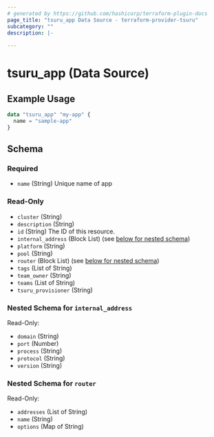 ```yaml
---
# generated by https://github.com/hashicorp/terraform-plugin-docs
page_title: "tsuru_app Data Source - terraform-provider-tsuru"
subcategory: ""
description: |-
  
---
```


# tsuru_app (Data Source)



## Example Usage

```terraform
data "tsuru_app" "my-app" {
  name = "sample-app"
}
```

<!-- schema generated by tfplugindocs -->
## Schema

### Required

- `name` (String) Unique name of app

### Read-Only

- `cluster` (String)
- `description` (String)
- `id` (String) The ID of this resource.
- `internal_address` (Block List) (see [below for nested schema](#nestedblock--internal_address))
- `platform` (String)
- `pool` (String)
- `router` (Block List) (see [below for nested schema](#nestedblock--router))
- `tags` (List of String)
- `team_owner` (String)
- `teams` (List of String)
- `tsuru_provisioner` (String)

<a id="nestedblock--internal_address"></a>
### Nested Schema for `internal_address`

Read-Only:

- `domain` (String)
- `port` (Number)
- `process` (String)
- `protocol` (String)
- `version` (String)


<a id="nestedblock--router"></a>
### Nested Schema for `router`

Read-Only:

- `addresses` (List of String)
- `name` (String)
- `options` (Map of String)
